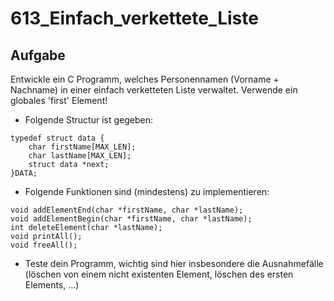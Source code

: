# 613_Einfach_verkettete_Liste

## Aufgabe
Entwickle ein C Programm, welches Personennamen (Vorname + Nachname) in einer einfach verketteten Liste verwaltet.
Verwende ein globales 'first' Element!

- Folgende Structur ist gegeben:
```
typedef struct data {
	char firstName[MAX_LEN];
	char lastName[MAX_LEN];
	struct data *next;
}DATA;
```

- Folgende Funktionen sind (mindestens) zu implementieren:
```
void addElementEnd(char *firstName, char *lastName);
void addElementBegin(char *firstName, char *lastName);
int deleteElement(char *lastName);
void printAll();
void freeAll();
```

- Teste dein Programm, wichtig sind hier insbesondere die Ausnahmefälle (löschen von einem nicht existenten Element, löschen des ersten Elements, ...)
